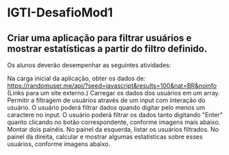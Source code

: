# IGTI-DesafioMod1

## Criar uma aplicação para filtrar usuários e mostrar estatísticas a partir do filtro definido.

Os alunos deverão desempenhar as seguintes atividades:

Na carga inicial da aplicação, obter os dados de: https://randomuser.me/api/?seed=javascript&results=100&nat=BR&noinfo (Links para um site externo.)
Carregar os dados dos usuários em um array.
Permitir a filtragem de usuários através de um input com interação do usuário.
O usuário poderá filtrar dados quando digitar pelo menos um caractere no input.
O usuário poderá filtrar os dados tanto digitando "Enter" quanto clicando no botão correspondente, conforme imagens mais abaixo.
Montar dois painéis.
No painel da esquerda, listar os usuários filtrados.
No painel da direita, calcular e mostrar algumas estatísticas sobre esses usuários, conforme imagens abaixo.
